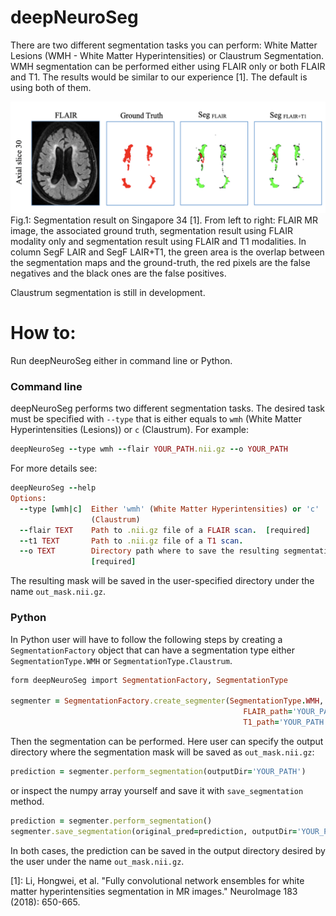 # deepNeuroSeg
There are two different segmentation tasks you can perform: White Matter Lesions (WMH - White Matter Hyperintensities) or Claustrum Segmentation. WMH segmentation can be performed either using FLAIR only or both FLAIR and T1. The results would be similar to our experience [1]. The default is using both of them.

![](https://github.com/RitaOlenchuk/deepNeuroSeg/blob/main/images/wmh_example.png?raw=true)
Fig.1: Segmentation result on Singapore 34 [1]. From left to right: FLAIR MR image, the associated ground truth, segmentation result using FLAIR modality only and segmentation result using FLAIR and T1 modalities. In column SegF LAIR and SegF LAIR+T1, the green area is the overlap between the segmentation maps and the ground-truth, the red pixels are the false negatives and the black ones are the false positives.

Claustrum segmentation is still in development.
# How to:
Run deepNeuroSeg either in command line or Python.
### Command line
deepNeuroSeg performs two different segmentation tasks. The desired task must be specified with <code>--type</code> that is either equals to <code>wmh</code> (White Matter Hyperintensities (Lesions)) or <code>c</code> (Claustrum). For example:
```ruby
deepNeuroSeg --type wmh --flair YOUR_PATH.nii.gz --o YOUR_PATH
```
For more details see:
```ruby
deepNeuroSeg --help
Options:
  --type [wmh|c]  Either 'wmh' (White Matter Hyperintensities) or 'c'
                  (Claustrum)
  --flair TEXT    Path to .nii.gz file of a FLAIR scan.  [required]
  --t1 TEXT       Path to .nii.gz file of a T1 scan.
  --o TEXT        Directory path where to save the resulting segmentation.
                  [required]
```
The resulting mask will be saved in the user-specified directory under the name <code>out_mask.nii.gz</code>.
### Python
In Python user will have to follow the following steps by creating a <code>SegmentationFactory</code> object that can have a segmentation type either <code>SegmentationType.WMH</code> or <code>SegmentationType.Claustrum</code>.
```ruby
form deepNeuroSeg import SegmentationFactory, SegmentationType

segmenter = SegmentationFactory.create_segmenter(SegmentationType.WMH, 
                                                    FLAIR_path='YOUR_PATH',
                                                    T1_path='YOUR_PATH')
```
Then the segmentation can be performed. Here user can specify the output directory where the segmentation mask will be saved as <code>out_mask.nii.gz</code>:
```ruby
prediction = segmenter.perform_segmentation(outputDir='YOUR_PATH')
```
or inspect the numpy array yourself and save it with <code>save_segmentation</code> method.
```ruby
prediction = segmenter.perform_segmentation()
segmenter.save_segmentation(original_pred=prediction, outputDir='YOUR_PATH')
```
In both cases, the prediction can be saved in the output directory desired by the user under the name <code>out_mask.nii.gz</code>.

[1]: Li, Hongwei, et al. "Fully convolutional network ensembles for white matter hyperintensities segmentation in MR images." NeuroImage 183 (2018): 650-665.